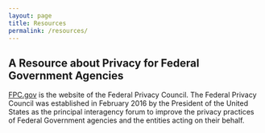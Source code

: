 ```yaml
---
layout: page
title: Resources
permalink: /resources/
---
```



<h2 class="font-sans-lg text-primary-darker">A Resource about Privacy for Federal Government Agencies</h2>


[FPC.gov](https://www.fpc.gov/) is the website of the Federal Privacy Council. The Federal Privacy Council 
was established in February 2016 by the President of the United States as the principal 
interagency forum to improve the privacy practices of Federal Government agencies 
and the entities acting on their behalf.

